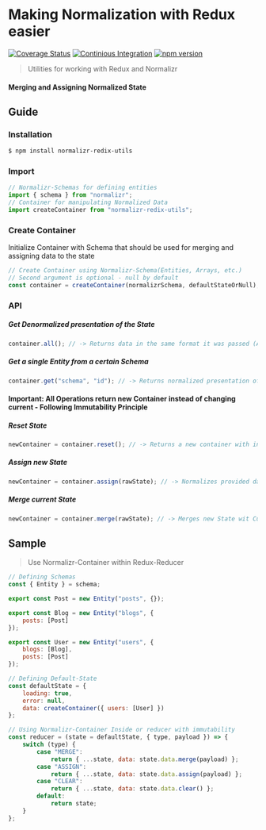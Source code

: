 # Making Normalization with Redux easier

[![Coverage Status](https://coveralls.io/repos/github/GregoryPevnev/normalizr-redux-utils/badge.svg?branch=master)](https://coveralls.io/github/GregoryPevnev/normalizr-redux-utils?branch=master)
[![Continious Integration](https://travis-ci.org/GregoryPevnev/normalizr-redux-utils.svg?branch=master)](https://coveralls.io/github/GregoryPevnev/normalizr-redux-utils)
[![npm version](https://badge.fury.io/js/normalizr-redux-utils.svg)](https://badge.fury.io/js/normalizr-redux-utils)

> Utilities for working with Redux and Normalizr

#### Merging and Assigning Normalized State

## Guide

### Installation

```sh
$ npm install normalizr-redix-utils
```

### Import

```javascript
// Normalizr-Schemas for defining entities
import { schema } from "normalizr";
// Container for manipulating Normalized Data
import createContainer from "normalizr-redix-utils";
```

### Create Container

Initialize Container with Schema that should be used for merging and assigning data to the state

```javascript
// Create Container using Normalizr-Schema(Entities, Arrays, etc.)
// Second argument is optional - null by default
const container = createContainer(normalizrSchema, defaultStateOrNull);
```

### API

##### Get Denormalized presentation of the State

```javascript
container.all(); // -> Returns data in the same format it was passed (According to the Schema)
```

##### Get a single Entity from a certain Schema

```javascript
container.get("schema", "id"); // -> Returns normalized presentation of a Schema
```

#### Important: All Operations return new Container instead of changing current - Following Immutability Principle

##### Reset State

```javascript
newContainer = container.reset(); // -> Returns a new container with initial State
```

##### Assign new State

```javascript
newContainer = container.assign(rawState); // -> Normalizes provided data using Schema and reassigns current state
```

##### Merge current State

```javascript
newContainer = container.merge(rawState); // -> Merges new State wit Current and returns a Container
```

## Sample

> Use Normalizr-Container within Redux-Reducer

```javascript
// Defining Schemas
const { Entity } = schema;

export const Post = new Entity("posts", {});

export const Blog = new Entity("blogs", {
    posts: [Post]
});

export const User = new Entity("users", {
    blogs: [Blog],
    posts: [Post]
});

// Defining Default-State
const defaultState = {
    loading: true,
    error: null,
    data: createContainer({ users: [User] })
};

// Using Normalizr-Container Inside or reducer with immutability
const reducer = (state = defaultState, { type, payload }) => {
    switch (type) {
        case "MERGE":
            return { ...state, data: state.data.merge(payload) };
        case "ASSIGN":
            return { ...state, data: state.data.assign(payload) };
        case "CLEAR":
            return { ...state, data: state.data.clear() };
        default:
            return state;
    }
};
```
